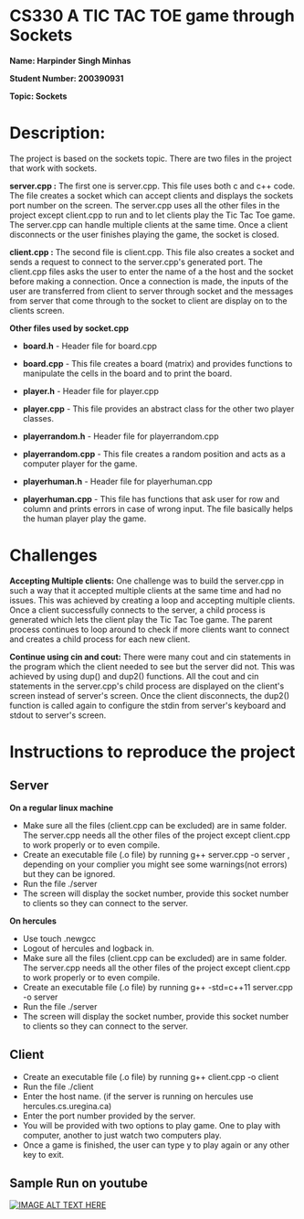 # CS330 A TIC TAC TOE game through Sockets

**Name: Harpinder Singh Minhas**

**Student Number: 200390931**

**Topic: Sockets**

# Description: 
The project is based on the sockets topic. There are two files in the project that work with sockets. 

**server.cpp :**
The first one is server.cpp. This file uses both c and c++ code. The file creates a socket which can accept clients and displays the sockets port number on the screen. The server.cpp uses all the other files in the project except client.cpp to run and to let clients play the Tic Tac Toe game. The server.cpp can handle multiple clients at the same time. Once a client disconnects or the user finishes playing the game, the socket is closed.

**client.cpp :**
The second file is client.cpp. This file also creates a socket and sends a request to connect to the server.cpp's generated port. The client.cpp files asks the user to enter the name of a the host and the socket before making a connection. Once a connection is made, the inputs of the user are transferred from client to server through socket and the messages from server that come through to the socket to client are display on to the clients screen.

**Other files used by socket.cpp**

- **board.h** -  Header file for board.cpp

- **board.cpp** - This file creates a board (matrix) and provides functions to manipulate the cells in the board and to print the board.

- **player.h** - Header file for player.cpp

- **player.cpp** - This file provides an abstract class for the other two player classes.

- **playerrandom.h** - Header file for playerrandom.cpp

- **playerrandom.cpp** - This file creates a random position and acts as a computer player for the game.

- **playerhuman.h** - Header file for playerhuman.cpp

- **playerhuman.cpp** -  This file has functions that ask user for row and column and prints errors in case of wrong input. The file basically helps the human player play the game.

# Challenges

**Accepting Multiple clients:** 
One challenge was to build the server.cpp in such a way that it accepted multiple clients at the same time and had no issues. This was achieved by creating a loop and accepting multiple clients. Once a client successfully connects to the server, a child process is generated which lets the client play the Tic Tac Toe game. The parent process continues to loop around to check if more clients want to connect and creates a child process for each new client.

**Continue using cin and cout:**
There were many cout and cin statements in the program which the client needed to see but the server did not. This was achieved by using dup() and dup2() functions. All the cout and cin statements in the server.cpp's child process are displayed on the client's screen instead of server's screen. Once the client disconnects, the dup2() function is called again to configure the stdin from server's keyboard and stdout to server's screen.

# Instructions to reproduce the project

## Server

**On a regular linux machine**
- Make sure all the files (client.cpp can be excluded) are in same folder. The server.cpp needs all the other files of the project except client.cpp to work properly or to even compile.
- Create an executable file (.o file) by running g++ server.cpp -o server , depending on your complier you might see some warnings(not errors) but they can be ignored. 
- Run the file ./server
- The screen will display the socket number, provide this socket number to clients so they can connect to the server.


**On hercules**
- Use touch .newgcc
- Logout of hercules and logback in.
- Make sure all the files (client.cpp can be excluded) are in same folder. The server.cpp needs all the other files of the project except client.cpp to work properly or to even compile.
- Create an executable file (.o file) by running g++ -std=c++11 server.cpp -o server
- Run the file ./server
- The screen will display the socket number, provide this socket number to clients so they can connect to the server.

## Client

- Create an executable file (.o file) by running g++ client.cpp -o client
- Run the file ./client
- Enter the host name. (if the server is running on hercules use hercules.cs.uregina.ca)
- Enter the port number provided by the server.
- You will be provided with two options to play game. One to play with computer, another to just watch two computers play.
- Once a game is finished, the user can type y to play again or any other key to exit.

## Sample Run on youtube

[![IMAGE ALT TEXT HERE](https://img.youtube.com/vi/j0edpAOKHL0/0.jpg)](https://www.youtube.com/watch?v=j0edpAOKHL0)

